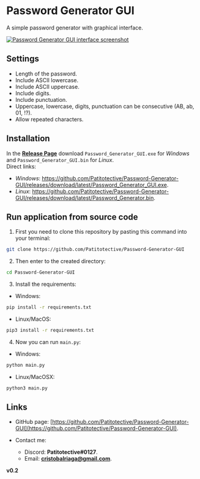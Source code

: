 # Password Generator GUI
A simple password generator with graphical interface.

[![**Password Generator _GUI_** interface screenshot](https://github.com/Patitotective/password_generator_gui/blob/main/img/screenshot.png?raw=true)](https://github.com/Patitotective/password_generator_gui/blob/main/img/screenshot.png)

## Settings
- Length of the password.
- Include ASCII lowercase.
- Include ASCII uppercase.
- Include digits.
- Include punctuation.
- Uppercase, lowercase, digits, punctuation can be consecutive (AB, ab, 01, !?).
- Allow repeated characters.

## Installation
In the [**Release Page**](https://github.com/Patitotective/Password-Generator-GUI/releases/latest) download `Password_Generator_GUI.exe` for _Windows_ and `Password_Generator_GUI.bin` for _Linux_.  
Direct links:
- _Windows_: https://github.com/Patitotective/Password-Generator-GUI/releases/download/latest/Password_Generator_GUI.exe.
- _Linux_: https://github.com/Patitotective/Password-Generator-GUI/releases/download/latest/Password_Generator.bin.  

## Run application from source code
1. First you need to clone this repository by pasting this command into your terminal:
```bash
git clone https://github.com/Patitotective/Password-Generator-GUI
```
2. Then enter to the created directory:
```bash
cd Password-Generator-GUI
```
3. Install the requirements:
- Windows:
```bash
pip install -r requirements.txt
```
- Linux/MacOS:
```bash
pip3 install -r requirements.txt
```
4. Now you can run `main.py`:
- Windows:
```bash
python main.py
```
- Linux/MacOSX:
```bash
python3 main.py
``` 

## Links

- GitHub page: [https://github.com/Patitotective/Password-Generator-GUI](https://github.com/Patitotective/Password-Generator-GUI).

- Contact me:
  - Discord: **Patitotective#0127**.
  - Email: **cristobalriaga@gmail.com**.


**v0.2**
